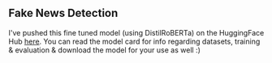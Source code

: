 ## Fake News Detection

I've pushed this fine tuned model (using DistilRoBERTa) on the HuggingFace Hub [here](https://huggingface.co/vikram71198/distilroberta-base-finetuned-fake-news-detection). You can read the model card for info regarding datasets, training & evaluation & download the model for your use as well :)

